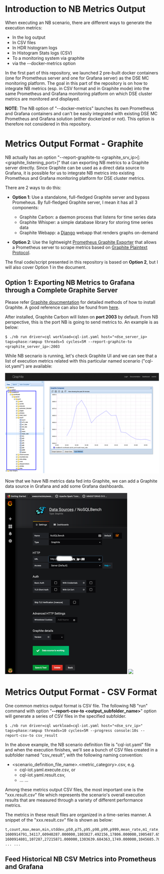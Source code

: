 # Introduction to NB Metrics Output

When executing an NB scenario, there are different ways to generate the execution metrics:

* In the log output
* In CSV files
* In HDR histogram logs
* In Histogram Stats logs (CSV)
* To a monitoring system via graphite
* via the --docker-metrics option

In the first part of this repository, we launched 2 pre-built docker containers (one for Prometheus server and one for Grafana server) as the DSE MC monitoring platform. The goal in this part of the repository is on how to integrate NB metrics (esp. in CSV format and in Graphite mode) into the same Prometheus and Grafana monitoring platform on which DSE cluster metrics are monitored and displayed. 

**NOTE**: The NB option of "--docker-metrics" launches its own Prometheus and Grafana containers and can't be easily integrated with existing DSE MC Prometheus and Grafana solution (either dockerized or not). This option is therefore not considered in this repository.

# Metrics Output Format - Graphite

NB actually has an option "--report-graphite-to <graphite_srv_ip>[:<graphite_listening_port>]" that can exporting NB metrics to a Graphite server directly. Since Graphite can be used as a direct data source to Grafana, it is possible for us to integrate NB metrics into existing Prometheus and Grafana monitoring platform for DSE cluster metrics.

There are 2 ways to do this:
* **Option 1**: Use a standalone, full-fledged Graphite server and bypass Promeheus. By full-fledged Graphite server, I mean it has all 3 components:
  * Graphite Carbon: a daemon process that listens for time series data
  * Graphite Whisper: a simple database library for storing time series data
  * Graphite Webapp:  a [Django](https://www.djangoproject.com/) webapp that renders graphs on-demand

* **Option 2**: Use the lightweight [Prometheus Graphite Exporter](https://github.com/prometheus/graphite_exporter) that allows a Prometheus server to scrape metrics based on [Graphite Plaintext Protocol](https://graphite.readthedocs.io/en/latest/feeding-carbon.html#the-plaintext-protocol).

The final code/script presented in this repository is based on **Option 2**, but I will also cover Option 1 in the document.

## Option 1: Exporting NB Metrics to Grafana through a Complete Graphite Server

Please refer [Graphite doucmentation](https://graphite.readthedocs.io/en/latest/install.html#id2) for detailed methods of how to install Graphite. A good reference can also be found from [here](https://www.vultr.com/docs/how-to-install-and-configure-graphite-on-ubuntu-16-04#Step_5__Configure_Carbon).

After installed, Graphite Carbon will listen on **port 2003** by default. From NB perspective, this is the port NB is going to send metrics to. An example is as below:

```
$ ./nb run driver=cql workload=cql-iot.yaml host="<dse_server_ip> tags=phase:rampup threads=5 cycles=5M --report-graphite-to <graphite_server_ip>:2003
```

While NB secnario is running, let's check Graphite UI and we can see that a list of execution metrics related with this particular named scenario ("cql-iot.yaml") are available:

<img src="https://github.com/yabinmeng/dse_mc_nb/blob/master/nb_integration/screenshots/nb_graphite_carbon.png" width=600>

Now that we have NB metrics data fed into Graphite, we can add a Graphite data source in Grafana and add some Grafana dashboards.

<img src="https://github.com/yabinmeng/dse_mc_nb/blob/master/nb_integration/screenshots/grafana_graphite_ds.png" width=400>

<img src="https://github.com/yabinmeng/dse_mc_nb/blob/master/nb_integration/screenshots/grafana_nb_dashboard.png" width=400>


# Metrics Output Format - CSV Format

One common metrics output format is CSV file. The following NB "run" command with option "**--report-csv-to <output_subfolder_name>**" option will generate a series of CSV files in the specified subfolder.

```
$ ./nb run driver=cql workload=cql-iot.yaml host="<dse_srv_ip>" tags=phase:rampup threads=10 cycles=5M --progress console:10s --report-csv-to csv_result
```

In the above example, the NB scenario definition file is "cql-iot.yaml" file and when the execution finishes, we'll see a bunch of CSV files created in a subfolder named "csv_result", with the following naming convention:
* <scenario_definition_file_name>.<metric_category>.csv, e.g.
  * cql-iot.yaml.execute.csv, or 
  * cql-iot.yaml.result.csv,
  * ... ...

Among these metrics output CSV files, the most important one is the "xxx.result.csv" file which represents the scenario's overall execution results that are measured through a variety of different performance metrics. 

The metrics in these result files are organized in a time-series manner. A snippet of the "xxx.result.csv" file is shown as below:

```
t,count,max,mean,min,stddev,p50,p75,p95,p98,p99,p999,mean_rate,m1_rate,m5_rate,m15_rate,rate_unit,duration_unit
1600914791,34117,60940287.000000,1803827.492156,17806.000000,1905487.655309,1410687.000000,1927103.000000,4036351.000000,5983743.000000,7678719.000000,22299647.000000,5154.923941,4766.000000,4766.000000,4766.000000,calls/second,nanoseconds
1600914801,107287,27215871.000000,1303639.684363,1749.000000,1045685.701754,1109119.000000,1414655.000000,2206463.000000,4069759.000000,5847807.000000,13336575.000000,6559.366070,5156.514798,4848.676947,4793.825412,calls/second,nanoseconds
... ... 
```

## Feed Historical NB CSV Metrics into Prometheus and Grafana


